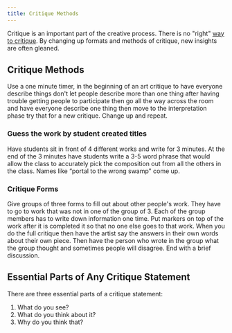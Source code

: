 ```yaml
---
title: Critique Methods
---
```


Critique is an important part of the creative process. There is no "right" [way to critique](how-to-critique-art.md). By changing up formats and methods of critique, new insights are often gleaned.

## Critique Methods

Use a one minute timer, in the beginning of an art critique to have everyone describe things don't let people describe more than one thing after having trouble getting people to participate then go all the way across the room and have everyone describe one thing then move to the interpretation phase try that for a new critique. Change up and repeat.

### Guess the work by student created titles

Have students sit in front of 4 different works and write for 3 minutes. At the end of the 3 minutes have students write a 3-5 word phrase that would allow the class to accurately pick the composition out from all the others in the class. Names like “portal to the wrong swamp" come up.

### Critique Forms

Give groups of three forms to fill out about other people's work. They have to go to work that was not in one of the group of 3. Each of the group members has to write down information one time. Put markers on top of the work after it is completed it so that no one else goes to that work. When you do the full critique then have the artist say the answers in their own words about their own piece. Then have the person who wrote in the group what the group thought and sometimes people will disagree. End with a brief discussion.

## Essential Parts of Any Critique Statement

There are three essential parts of a critique statement:

1. What do you see? 
2. What do you think about it? 
3. Why do you think that?
